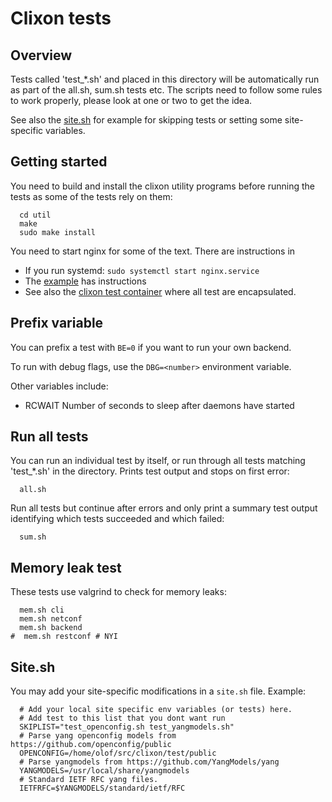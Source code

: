 # Clixon tests

## Overview

Tests called 'test_*.sh' and placed in this directory will be
automatically run as part of the all.sh, sum.sh tests etc. The scripts
need to follow some rules to work properly, please look at one or two
to get the idea.

See also the [site.sh](#site.sh) for example for skipping tests or setting some site-specific variables.

## Getting started

You need to build and install the clixon utility programs before running the tests as some of the tests rely on them:
```
  cd util
  make
  sudo make install
```

You need to start nginx for some of the text. There are instructions in 
* If you run systemd: `sudo systemctl start nginx.service`
* The [example](../example/README.md) has instructions
* See also the [clixon test container](../docker/system) where all test are encapsulated.

## Prefix variable

You can prefix a test with `BE=0` if you want to run your own backend.

To run with debug flags, use the `DBG=<number>` environment variable.

Other variables include:
* RCWAIT Number of seconds to sleep after daemons have started

## Run all tests

You can run an individual test by itself, or run through all tests matching 'test_*.sh' in the directory. Prints test output and stops on first error:
```
  all.sh
```

Run all tests but continue after errors and only print a summary test output identifying which tests succeeded and which failed:
```
  sum.sh
```

## Memory leak test
These tests use valgrind to check for memory leaks:
```
  mem.sh cli
  mem.sh netconf
  mem.sh backend
#  mem.sh restconf # NYI
```

## Site.sh
You may add your site-specific modifications in a `site.sh` file. Example:
```
  # Add your local site specific env variables (or tests) here.
  # Add test to this list that you dont want run
  SKIPLIST="test_openconfig.sh test_yangmodels.sh"
  # Parse yang openconfig models from https://github.com/openconfig/public
  OPENCONFIG=/home/olof/src/clixon/test/public
  # Parse yangmodels from https://github.com/YangModels/yang
  YANGMODELS=/usr/local/share/yangmodels
  # Standard IETF RFC yang files. 
  IETFRFC=$YANGMODELS/standard/ietf/RFC
```

